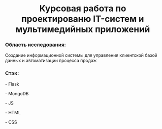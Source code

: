 <h1 align="center" >Курсовая работа по проектированю IT-систем и мультимедийных приложений</h1>
<h3>Область исследования:</h3>
<p>Создание информационной системы для управления клиентской базой данных и автоматизации процесса продаж</p>
<h3>Стэк:</h3>
<p>- Flask</p>
<p>- MongoDB</p>
<p>- JS</p>
<p>- HTML</p>
<p>- CSS</p>

